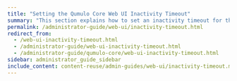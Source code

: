 ```yaml
---
title: "Setting the Qumulo Core Web UI Inactivity Timeout"
summary: "This section explains how to set an inactivity timeout for the Qumulo Core Web UI."
permalink: /administrator-guide/web-ui/inactivity-timeout.html
redirect_from:
  - /web-ui-inactivity-timeout.html
  - /administrator-guide/web-ui-inactivity-timeout.html
  - /administrator-guide/qumulo-core/web-ui-inactivity-timeout.html
sidebar: administrator_guide_sidebar
include_content: content-reuse/admin-guides/web-ui/inactivity-timeout.md
---
```


